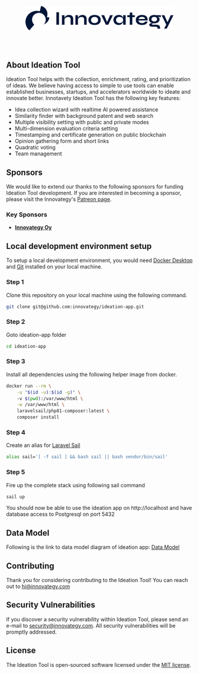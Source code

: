 <br/><br/>

<p align="center"><a href="https://innovategy.com" target="_blank"><img src="https://raw.githubusercontent.com/innovategy/common/main/brand-material/logo-positive.svg" width="400"></a></p>

<br/><br/>

## About Ideation Tool

Ideation Tool helps with the collection, enrichment, rating, and prioritization of ideas. We believe having access to simple to use tools can enable established businesses, startups, and accelerators worldwide to ideate and innovate better. Innotavety Ideation Tool has the following key features:

- Idea collection wizard with realtime AI powered assistance
- Similarity finder with background patent and web search 
- Multiple visibility setting with public and private modes 
- Multi-dimension evaluation criteria setting 
- Timestamping and certificate generation on public blockchain
- Opinion gathering form and short links
- Quadratic voting 
- Team management

## Sponsors

We would like to extend our thanks to the following sponsors for funding Ideation Tool development. If you are interested in becoming a sponsor, please visit the Innovategy's [Patreon page](https://patreon.com/innovategy).

### Key Sponsors

- **[Innovategy Oy](https://innovategy.fi/)**

## Local development environment setup 

To setup a local development environment, you would need [Docker Desktop](https://www.docker.com/products/docker-desktop/) and [Git](https://git-scm.com/) installed on your local machine.

### Step 1 
Clone this repository on your local machine using the following command. 

~~~bash
git clone git@github.com:innovategy/ideation-app.git
~~~

### Step 2
Goto ideation-app folder 

~~~bash
cd ideation-app
~~~

### Step 3
Install all dependencies using the following helper image from docker. 

~~~bash
docker run --rm \
    -u "$(id -u):$(id -g)" \    
    -v $(pwd):/var/www/html \
    -w /var/www/html \
    laravelsail/php81-composer:latest \
    composer install
~~~

### Step 4
Create an alias for [Laravel Sail](https://laravel.com/docs/9.x/sail) 

~~~bash
alias sail='[ -f sail ] && bash sail || bash vendor/bin/sail'
~~~

### Step 5
Fire up the complete stack using following sail command 

~~~bash
sail up 
~~~

You should now be able to use the ideation app on http://localhost and have database access to Postgresql on port 5432

## Data Model
Following is the link to data model diagram of ideation app: 
[Data Model](https://drawsql.app/innovategy-oy/diagrams/ideation-app)

## Contributing

Thank you for considering contributing to the Ideation Tool! You can reach out to [hi@innovategy.com](mailto:hi@innovategy.com)

## Security Vulnerabilities

If you discover a security vulnerability within Ideation Tool, please send an e-mail to [security@innovategy.com](mailto:security@innovategy.com). All security vulnerabilities will be promptly addressed.

## License

The Ideation Tool is open-sourced software licensed under the [MIT license](https://opensource.org/licenses/MIT).
